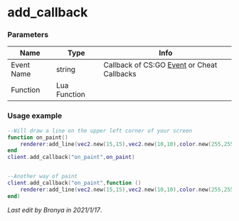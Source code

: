 
# add_callback
### Parameters
| Name       | Type         | Info                                                           |
|------------|--------------|----------------------------------------------------------------|
| Event Name | string       | Callback of CS:GO [Event](https://wiki.alliedmods.net/Counter-Strike:_Global_Offensive_Events) or Cheat Callbacks |
| Function   | Lua Function |                                                                |
### Usage example
```lua
--Will draw a line on the upper left corner of your screen
function on_paint()
    renderer:add_line(vec2.new(15,15),vec2.new(10,10),color.new(255,255,255,255):d3d(),color.new(255,255,255,255):d3d())
end
client.add_callback("on_paint",on_paint)


--Another way of paint
client.add_callback("on_paint",function ()
    renderer:add_line(vec2.new(15,15),vec2.new(10,10),color.new(255,255,255,255):d3d(),color.new(255,255,255,255):d3d())
end)

```


*Last edit by Bronya in 2021/1/17*.

